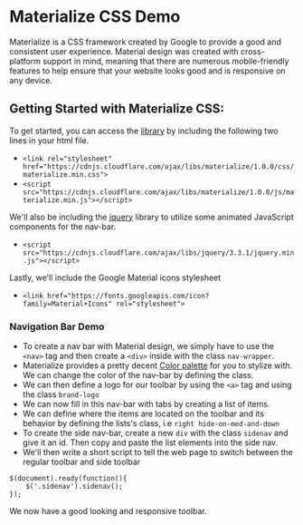 # Materialize CSS Demo
Materialize is a CSS framework created by Google to provide a good and consistent user experience. Material design was created with cross-platform support in mind, meaning that there are numerous mobile-friendly
features to help ensure that your website looks good and is responsive on any device.

## Getting Started with Materialize CSS:
To get started, you can access the [library](https://materializecss.com/getting-started.html) by including the following two lines in your html file.

* `<link rel="stylesheet" href="https://cdnjs.cloudflare.com/ajax/libs/materialize/1.0.0/css/materialize.min.css">`
* `<script src="https://cdnjs.cloudflare.com/ajax/libs/materialize/1.0.0/js/materialize.min.js"></script>`

We'll also be including the [jquery](https://cdnjs.com/libraries/jquery) library to utilize some animated JavaScript components for the nav-bar.

* `<script src="https://cdnjs.cloudflare.com/ajax/libs/jquery/3.3.1/jquery.min.js"></script>`

Lastly, we'll include the Google Material icons stylesheet

* `<link href="https://fonts.googleapis.com/icon?family=Material+Icons" rel="stylesheet">`

### Navigation Bar Demo
* To create a nav bar with Material design, we simply have to use the `<nav>` tag and then create a `<div>` inside with the class `nav-wrapper`.
* Materialize provides a pretty decent [Color palette](https://materializecss.com/color.html) for you to stylize with. We can change the color of the nav-bar by defining the class.
* We can then define a logo for our toolbar by using the `<a>` tag and using the class `brand-logo`
* We can now fill in this nav-bar with tabs by creating a list of items.
* We can define where the items are located on the toolbar and its behavior by defining the lists's class, i.e `right hide-on-med-and-down`
* To create the side nav-bar, create a new `div` with the class `sidenav` and give it an id. Then copy and paste the list elements into the side nav.
* We'll then write a short script to tell the web page to switch between the regular toolbar and side toolbar
```
$(document).ready(function(){
 	$('.sidenav').sidenav();
});
```

We now have a good looking and responsive toolbar.